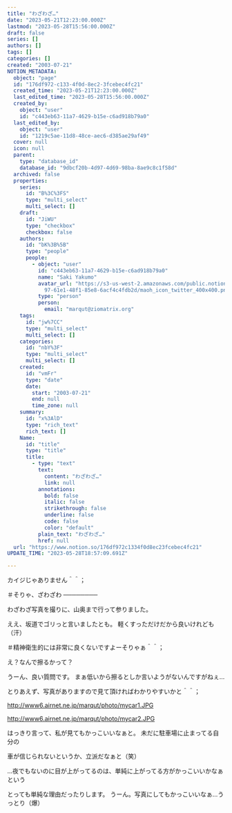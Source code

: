 ```yaml
---
title: "わざわざ…"
date: "2023-05-21T12:23:00.000Z"
lastmod: "2023-05-28T15:56:00.000Z"
draft: false
series: []
authors: []
tags: []
categories: []
created: "2003-07-21"
NOTION_METADATA:
  object: "page"
  id: "176df972-c133-4f0d-8ec2-3fcebec4fc21"
  created_time: "2023-05-21T12:23:00.000Z"
  last_edited_time: "2023-05-28T15:56:00.000Z"
  created_by:
    object: "user"
    id: "c443eb63-11a7-4629-b15e-c6ad918b79a0"
  last_edited_by:
    object: "user"
    id: "1219c5ae-11d8-48ce-aec6-d385ae29af49"
  cover: null
  icon: null
  parent:
    type: "database_id"
    database_id: "9dbcf20b-4d97-4d69-98ba-8ae9c8c1f58d"
  archived: false
  properties:
    series:
      id: "B%3C%3FS"
      type: "multi_select"
      multi_select: []
    draft:
      id: "JiWU"
      type: "checkbox"
      checkbox: false
    authors:
      id: "bK%3B%5B"
      type: "people"
      people:
        - object: "user"
          id: "c443eb63-11a7-4629-b15e-c6ad918b79a0"
          name: "Saki Yakumo"
          avatar_url: "https://s3-us-west-2.amazonaws.com/public.notion-static.com/3ad1c4\
            97-61e1-48f1-85e8-6acf4c4fdb2d/maoh_icon_twitter_400x400.png"
          type: "person"
          person:
            email: "marqut@ziomatrix.org"
    tags:
      id: "jw%7CC"
      type: "multi_select"
      multi_select: []
    categories:
      id: "nbY%3F"
      type: "multi_select"
      multi_select: []
    created:
      id: "vmFr"
      type: "date"
      date:
        start: "2003-07-21"
        end: null
        time_zone: null
    summary:
      id: "x%3AlD"
      type: "rich_text"
      rich_text: []
    Name:
      id: "title"
      type: "title"
      title:
        - type: "text"
          text:
            content: "わざわざ…"
            link: null
          annotations:
            bold: false
            italic: false
            strikethrough: false
            underline: false
            code: false
            color: "default"
          plain_text: "わざわざ…"
          href: null
  url: "https://www.notion.so/176df972c1334f0d8ec23fcebec4fc21"
UPDATE_TIME: "2023-05-28T18:57:09.691Z"

---
```

<link rel="stylesheet" href="https://cdn.jsdelivr.net/npm/katex@0.16.2/dist/katex.min.css" integrity="sha384-bYdxxUwYipFNohQlHt0bjN/LCpueqWz13HufFEV1SUatKs1cm4L6fFgCi1jT643X" crossorigin="anonymous">


カイジじゃありません＾＾；


＃そりゃ、ざわざわ ────────


わざわざ写真を撮りに、山奥まで行って参りました。


ええ、坂道でゴリっと言いましたとも。 軽くすっただけだから良いけれども（汗）


＃精神衛生的には非常に良くないですよーそりゃぁ＾＾；


え？なんで擦るかって？


うーん、良い質問です。 まぁ低いから擦るとしか言いようがないんですがねぇ…


とりあえず、写真がありますので見て頂ければわかりやすいかと＾＾；


http://www6.airnet.ne.jp/marqut/photo/mycar1.JPG


http://www6.airnet.ne.jp/marqut/photo/mycar2.JPG


はっきり言って、私が見てもかっこいいなぁと。 未だに駐車場に止まってる自分の


車が信じられないというか、立派だなぁと（笑）


…夜でもないのに目が上がってるのは、単純に上がってる方がかっこいいかなぁという


とっても単純な理由だったりします。 うーん。写真にしてもかっこいいなぁ…うっとり（爆）

